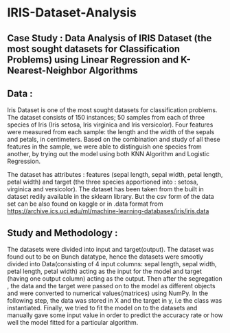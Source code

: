 # IRIS-Dataset-Analysis

## Case Study : Data Analysis of IRIS Dataset (the most sought datasets for Classification Problems) using Linear Regression and K-Nearest-Neighbor Algorithms

## Data : 

Iris Dataset is one of the most sought datasets for classification problems. The dataset consists of 150 instances; 50 samples from each of three species of Iris (Iris setosa, Iris virginica and Iris versicolor). Four features were measured from each sample: the length and the width of the sepals and petals, in centimeters. Based on the combination and study of all these features in the sample, we were able to distinguish one species from another, by trying out the model using both KNN Algorithm and Logistic Regression. 

The dataset has attributes : features (sepal length, sepal width, petal length, petal width) and target (the three species apportioned into : setosa, virginica and versicolor).
The dataset has been taken from the built in dataset redily available in the sklearn library. But the csv form of the data set can be also found on kaggle or in .data format from <a href = 'https://archive.ics.uci.edu/ml/machine-learning-databases/iris/iris.data'>https://archive.ics.uci.edu/ml/machine-learning-databases/iris/iris.data</a>


## Study and Methodology : 

The datasets were divided into input and target(output). The dataset was found out to be on Bunch datatype, hence the datasets were smootly divided into Data(consisting of 4 input columns: sepal length, sepal width, petal length, petal width) acting as the input for the model and target (having one output column) acting as the output. 
Then after the segregation , the data and the target were passed on to the model as different objects and were converted to numerical values(matrices) using NumPy. In the following step, the data was stored in X and the target in y, i.e the class was instantiated. Finally, we tried to fit the model on to the datasets and manually gave some input value in order to predict the accuracy rate or how well the model fitted for a particular algorithm. 
